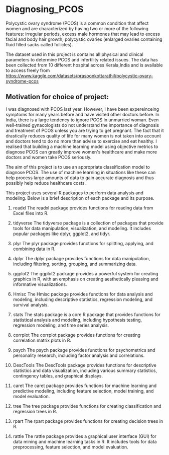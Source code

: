 # Diagnosing_PCOS
Polycystic ovary syndrome (PCOS) is a common condition that affect women and are characterized by having two or more of the following features: irregular periods, excess male hormones that may lead to excess facial and body hair growth, polycystic ovaries (enlarged ovaries containing fluid filled sacks called follicles). 

The dataset used in this project is contains all physical and clinical parameters to determine PCOS and infertility related issues. The data has been collected from 10 different hospital across Kerala,India and is available to access freely from https://www.kaggle.com/datasets/prasoonkottarathil/polycystic-ovary-syndrome-pcos

## Motivation for choice of project:
I was diagnosed with PCOS last year. However, I have been expereinceing symptoms for many years before and have visited other doctors before. In India, there is a large tendency to ignore PCOS in unmarried woman. Even well-trained gynacologists do not understand the importance of diagnosis and treatment of PCOS unless you are trying to get pregnant. The fact that it drastically reduces quality of life for many women is not taken into account and doctors tend to do no more than advise to exercise and eat healthy. I realised that building a machine learning model using objective metrics to diagnose PCOS can greatly improve women's healthcare and make more doctors and women take PCOS seriously.

The aim of this project is to use an appropriate classification model to diagnose PCOS. The use of machine learning in situations like these can help process large amounts of data to gain accurate diagnosis and thus possibly help reduce healthcare costs.

This project uses several R packages to perform data analysis and modeling. Below is a brief description of each package and its purpose.

1. readxl
The readxl package provides functions for reading data from Excel files into R.

2. tidyverse
The tidyverse package is a collection of packages that provide tools for data manipulation, visualization, and modeling. It includes popular packages like dplyr, ggplot2, and tidyr.

3. plyr
The plyr package provides functions for splitting, applying, and combining data in R.

4. dplyr
The dplyr package provides functions for data manipulation, including filtering, sorting, grouping, and summarizing data.

5. ggplot2
The ggplot2 package provides a powerful system for creating graphics in R, with an emphasis on creating aesthetically pleasing and informative visualizations.

6. Hmisc
The Hmisc package provides functions for data analysis and modeling, including descriptive statistics, regression modeling, and survival analysis.

7. stats
The stats package is a core R package that provides functions for statistical analysis and modeling, including hypothesis testing, regression modeling, and time series analysis.

7. corrplot
The corrplot package provides functions for creating correlation matrix plots in R.

8. psych
The psych package provides functions for psychometrics and personality research, including factor analysis and correlations.

9. DescTools
The DescTools package provides functions for descriptive statistics and data visualization, including various summary statistics, contingency tables, and graphical displays.

10. caret
The caret package provides functions for machine learning and predictive modeling, including feature selection, model training, and model evaluation.

11. tree
The tree package provides functions for creating classification and regression trees in R.

12. rpart
The rpart package provides functions for creating decision trees in R.

13. rattle
The rattle package provides a graphical user interface (GUI) for data mining and machine learning tasks in R. It includes tools for data preprocessing, feature selection, and model evaluation.

